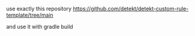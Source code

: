use exactly this repository https://github.com/detekt/detekt-custom-rule-template/tree/main

and use it with gradle build
